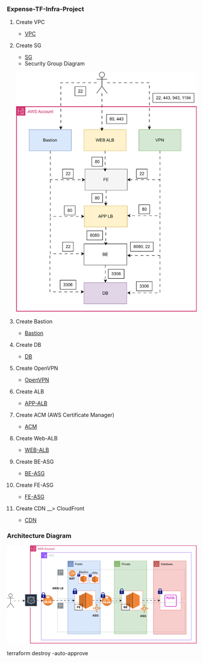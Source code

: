 ### Expense-TF-Infra-Project

1. Create VPC
    - [VPC](https://github.com/hi-to-cloud/Expense-TF-VPC)
2. Create SG
    - [SG](https://github.com/hi-to-cloud/Expense-TF-SG-2.0)
    - Security Group Diagram

    ![SG](./IMG/SG.drawio.svg)
3. Create Bastion
    - [Bastion](https://github.com/hi-to-cloud/Expense-TF-Bastion)
4. Create DB
    - [DB](https://github.com/hi-to-cloud/Expense-TF-DB)
5. Create OpenVPN
    - [OpenVPN](https://github.com/hi-to-cloud/Expense-TF-OpenVPN)
5. Create ALB
    - [APP-ALB](https://github.com/hi-to-cloud/Expense-TF-APP-ALB)
6. Create ACM (AWS Certificate Manager)
    - [ACM](https://github.com/hi-to-cloud/Expense-TF-ACM)
7. Create Web-ALB
    - [WEB-ALB](https://github.com/hi-to-cloud/Expense-TF-WEB-ALB)
6. Create BE-ASG
    - [BE-ASG](https://github.com/hi-to-cloud/Expense-TF-BE-ASG)
9. Create FE-ASG
    - [FE-ASG](https://github.com/hi-to-cloud/Expense-TF-FE-ASG)
10. Create CDN __> CloudFront
    - [CDN](https://github.com/hi-to-cloud/Expense-TF-CDN)

### Architecture Diagram
![image](./IMG/Architecture.drawio.svg)

terraform destroy -auto-approve